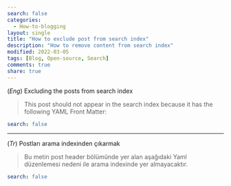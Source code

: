 ```yaml
---
search: false
categories: 
  - How-to-blogging
layout: single
title: "How to exclude post from search index"
description: "How to remove content from search index"
modified: 2022-03-05
tags: [Blog, Open-source, Search]
comments: true
share: true
---
```

(*Eng*) Excluding the posts from search index

>This post should not appear in the search index because it has the following YAML Front Matter:

```yaml
search: false
```
---
(*Tr*) Postları arama indexinden çıkarmak

>Bu metin post header bölümünde yer alan aşağıdaki Yaml düzenlemesi nedeni ile arama indexinde yer almayacaktır.

```yaml
search: false
```